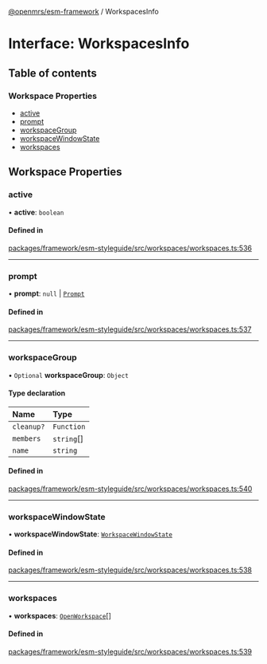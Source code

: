 [@openmrs/esm-framework](../API.md) / WorkspacesInfo

# Interface: WorkspacesInfo

## Table of contents

### Workspace Properties

- [active](WorkspacesInfo.md#active)
- [prompt](WorkspacesInfo.md#prompt)
- [workspaceGroup](WorkspacesInfo.md#workspacegroup)
- [workspaceWindowState](WorkspacesInfo.md#workspacewindowstate)
- [workspaces](WorkspacesInfo.md#workspaces)

## Workspace Properties

### active

• **active**: `boolean`

#### Defined in

[packages/framework/esm-styleguide/src/workspaces/workspaces.ts:536](https://github.com/openmrs/openmrs-esm-core/blob/main/packages/framework/esm-styleguide/src/workspaces/workspaces.ts#L536)

___

### prompt

• **prompt**: ``null`` \| [`Prompt`](Prompt.md)

#### Defined in

[packages/framework/esm-styleguide/src/workspaces/workspaces.ts:537](https://github.com/openmrs/openmrs-esm-core/blob/main/packages/framework/esm-styleguide/src/workspaces/workspaces.ts#L537)

___

### workspaceGroup

• `Optional` **workspaceGroup**: `Object`

#### Type declaration

| Name | Type |
| :------ | :------ |
| `cleanup?` | `Function` |
| `members` | `string`[] |
| `name` | `string` |

#### Defined in

[packages/framework/esm-styleguide/src/workspaces/workspaces.ts:540](https://github.com/openmrs/openmrs-esm-core/blob/main/packages/framework/esm-styleguide/src/workspaces/workspaces.ts#L540)

___

### workspaceWindowState

• **workspaceWindowState**: [`WorkspaceWindowState`](../API.md#workspacewindowstate)

#### Defined in

[packages/framework/esm-styleguide/src/workspaces/workspaces.ts:538](https://github.com/openmrs/openmrs-esm-core/blob/main/packages/framework/esm-styleguide/src/workspaces/workspaces.ts#L538)

___

### workspaces

• **workspaces**: [`OpenWorkspace`](OpenWorkspace.md)[]

#### Defined in

[packages/framework/esm-styleguide/src/workspaces/workspaces.ts:539](https://github.com/openmrs/openmrs-esm-core/blob/main/packages/framework/esm-styleguide/src/workspaces/workspaces.ts#L539)
